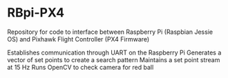 # RBpi-PX4

Repository for code to interface between Raspberry Pi (Raspbian Jessie OS) and Pixhawk Flight Controller (PX4 Firmware)

Establishes communication through UART on the Raspberry Pi 
Generates a vector of set points to create a search pattern
Maintains a set point stream at 15 Hz
Runs OpenCV to check camera for red ball

